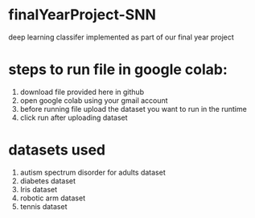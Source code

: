 # finalYearProject-SNN
deep learning classifer implemented as part of our final year project

# steps to run file in google colab:
1. download file provided here in github
2. open google colab using your gmail account
3. before running file upload the dataset you want to run in the runtime
4. click run after uploading dataset

# datasets used 
1. autism spectrum disorder for adults dataset
2. diabetes dataset
3. Iris dataset 
4. robotic arm dataset 
5. tennis dataset

